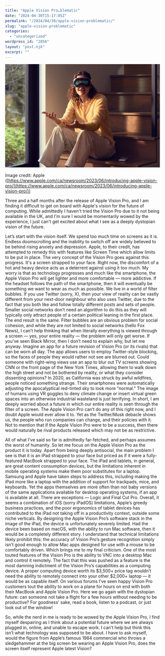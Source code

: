 ```yaml
---
title: "Apple Vision Pro…blematic"
date: "2024-04-30T15:17:05Z"
permalink: "/2024/04/30/apple-vision-problematic/"
slug: "apple-vision-problematic"
categories:
  - "uncategorized"
wordpress_id: "2856"
layout: "post.njk"
excerpt: ""
---
```


![](/wp-content/uploads/2024/04/apple-wwcd23-vision-pro-lifestyle-with-battery-facetime-230605_big.jpg.large_.jpg?w=980)

Image credit: Apple ([https://www.apple.com/ca/newsroom/2023/06/introducing-apple-vision-pro/](https://www.apple.com/ca/newsroom/2023/06/introducing-apple-vision-pro/))

Three and a half months after the release of Apple Vision Pro, and I am finding it difficult to get on board with Apple's vision for the future of computing. While admittedly I haven't tried the Vision Pro due to it not being available in the UK, and I'm sure I would be momentarily wowed by the experience, I just can't get excited about what I see as a deeply dystopian vision of the future.

Let’s start with the vision itself. We spend too much time on screens as it is. Endless doomscrolling and the inability to switch off are widely believed to be behind rising anxiety and depression. Apple, to their credit, has attempted to remedy this with features like Screen Time which allow limits to be put in place. The very concept of the Vision Pro goes against this progress. It's a screen strapped to your face. Right now, the discomfort of a hot and heavy device acts as a deterrent against using it too much. My worry is that as technology progresses and much like the smartphone, the Apple Vision Pro will get lighter and more comfortable — more addictive. If the headset follows the path of the smartphone, then it will eventually be something we want to wear as much as possible. We live in a world of filter bubbles. If you use Twitter (sorry, X), then your view of reality can be vastly different from your next-door neighbour who also uses Twitter, due to the fact that you both like and follow totally different posts and sets of people. Smaller social networks don’t need an algorithm to do this as they will typically only attract people of a certain political leaning in the first place. The end result is the same. Filter bubbles are an obvious problem for social cohesion, and while they are not limited to social networks (hello Fox News), I can’t help thinking that when literally everything is viewed through a screen — yes, your entire reality — the problem will only get worse. If you've seen Black Mirror, then I don’t need to explain why, but let me anyway. Imagine an app for a future revision of Vision Pro (or its rivals) that can be worn all day. The app allows users to employ Twitter-style blocking, so the faces of people they would rather not see are blurred out. Could someone with right-wing views use an app to blur out TV screens showing CNN or the front page of the New York Times, allowing them to walk down the high street and not be bothered by reality, or what they consider dissenting opinions? In 2020, as California was struck by awful wildfires, people noticed something strange. Their smartphones were automatically adjusting the apocalyptical red-tinted sky to look more “normal.” The image of humans using VR goggles to deny climate change or insert virtual green spaces into an otherwise industrial wasteland is just terrifying. In short, I am deeply worried about a future in which our entire reality is seen through the filter of a screen. The Apple Vision Pro can’t do any of this right now, and I doubt Apple would ever allow it to. Yet as the Twitter/Musk debacle shows us, the people who run companies can change, and their policies with it. Not to mention that if the Apple Vision Pro were to be a success, then there would naturally be rival products released which may not be as restrictive.

All of what I’ve said so far is admittedly far-fetched, and perhaps assumes the worst of humanity. So let me focus on the Apple Vision Pro as the product it is today. Apart from being deeply antisocial, the main problem I see is that it is an iPad strapped to your face but priced as if it were a fully-featured MacBook strapped to your face. The iPad and tablets, in general, are great content consumption devices, but the limitations inherent in mobile operating systems make them poor substitutes for a laptop. Samsung and Apple have taken steps to address this, including making the iPad more like a laptop with the addition of support for trackpads, mice, and keyboards. Yet the apps themselves are more often than not baby versions of the same applications available for desktop operating systems, if an app is available at all. There are exceptions — Logic and Final Cut Pro. Overall, it seems a combination of iOS (sorry iPadOS) limitations, Apple’s greedy business practices, and the poor ergonomics of tablet devices has contributed to the iPad not taking off in a productivity context, outside some niche verticals. By designing the Apple Vision Pro’s software stack in the image of the iPad, the device is unfortunately severely limited. Had the device been based on macOS, with the ability to run Mac software, then it would be a completely different story. I understand that technical limitations likely prohibit this: the accuracy of Vision Pro’s gesture recognition simply isn’t good enough to allow Mac apps designed for use with a mouse to be comfortably driven. Which brings me to my final criticism. One of the most touted features of the Vision Pro is the ability to VNC into a desktop Mac and control it remotely. The fact that this was pushed as a feature is the most damning indictment of the Vision Pro’s capabilities as a computing device. A proper computing device worth its $3,500+ price tag wouldn’t need the ability to remotely connect into your other $2,000+ laptop — it would be as capable itself. On various forums I’ve seen happy Vision Pro customers tout the ability to work on a plane for hours on end with both their MacBook and Apple Vision Pro. Here we go again with the dystopian future: can someone not take a flight for a few hours without needing to be productive? For goodness' sake, read a book, listen to a podcast, or just look out of the window!

So, while the nerd in me is ready to be wowed by the Apple Vision Pro, I find myself despairing as I think about a potential future where we are always plugged in, online, and unable to escape work. I can’t help but think this isn’t what technology was supposed to be about. I have to ask myself, would the figure from Apple’s famous 1984 commercial who throws a sledgehammer at the big screen be wearing an Apple Vision Pro, does the screen itself represent Apple latest Vision?
